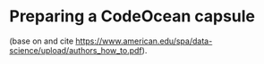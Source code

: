 # Preparing a CodeOcean capsule 

(base on and cite https://www.american.edu/spa/data-science/upload/authors_how_to.pdf).
